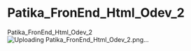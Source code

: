 # Patika_FronEnd_Html_Odev_2
Patika_FronEnd_Html_Odev_2
![Uploading Patika_FronEnd_Html_Odev_2.png…]()
